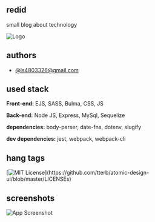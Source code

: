## redid

small blog about technology

![Logo](https://thumbs2.imgbox.com/67/6c/Osc5Msir_t.png)


## authors

- [@ls4803326@gmail.com](ls4803326@gmail.com)

## used stack

**Front-end:** EJS, SASS, Bulma, CSS, JS

**Back-end:** Node JS, Express, MySql, Sequelize

**dependencies:** body-parser, date-fns, dotenv, slugify

**dev dependencies:** jest, webpack, webpack-cli 


## hang tags

[![MIT License](https://img.shields.io/apm/l/atomic-design-ui.svg?)](https://github.com/tterb/atomic-design-ui/blob/master/LICENSEs)


## screenshots

![App Screenshot](https://thumbs2.imgbox.com/4b/a4/Fr7QjxNI_t.png)
